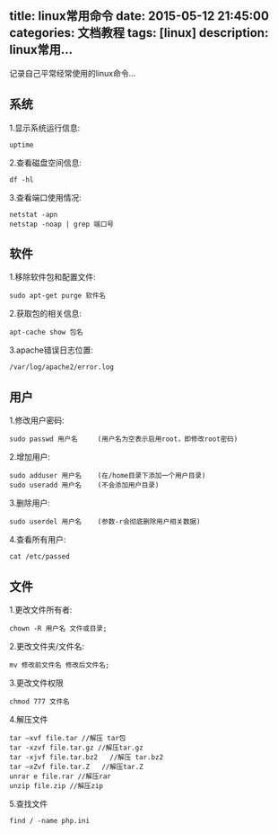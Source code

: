 title: linux常用命令
date: 2015-05-12 21:45:00
categories: 文档教程
tags: [linux]
description: linux常用...
---

记录自己平常经常使用的linux命令...

<!--more-->

## 系统
1.显示系统运行信息:
```
uptime
```
2.查看磁盘空间信息:
```
df -hl
```
3.查看端口使用情况:
```
netstat -apn
netstap -noap | grep 端口号
```

## 软件
1.移除软件包和配置文件:
```
sudo apt-get purge 软件名
```
2.获取包的相关信息:
```
apt-cache show 包名
```
3.apache错误日志位置:
```
/var/log/apache2/error.log
```

## 用户
1.修改用户密码:
```
sudo passwd 用户名     (用户名为空表示启用root，即修改root密码)
```
2.增加用户:
```
sudo adduser 用户名    (在/home目录下添加一个用户目录)
sudo useradd 用户名    (不会添加用户目录)
```
3.删除用户:
```
sudo userdel 用户名    (参数-r会彻底删除用户相关数据)
```
4.查看所有用户:
```
cat /etc/passed
```

## 文件
1.更改文件所有者:
```
chown -R 用户名 文件或目录;
```
2.更改文件夹/文件名:
```
mv 修改前文件名 修改后文件名;
```
3.更改文件权限
```
chmod 777 文件名
```
4.解压文件
```
tar –xvf file.tar //解压 tar包
tar -xzvf file.tar.gz //解压tar.gz
tar -xjvf file.tar.bz2   //解压 tar.bz2
tar –xZvf file.tar.Z   //解压tar.Z
unrar e file.rar //解压rar
unzip file.zip //解压zip
```
5.查找文件
```
find / -name php.ini
```